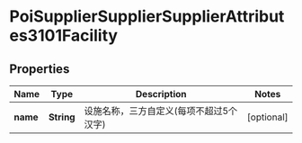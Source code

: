 # PoiSupplierSupplierSupplierAttributes3101Facility

## Properties
Name | Type | Description | Notes
------------ | ------------- | ------------- | -------------
**name** | **String** | 设施名称，三方自定义(每项不超过5个汉字) |  [optional]
